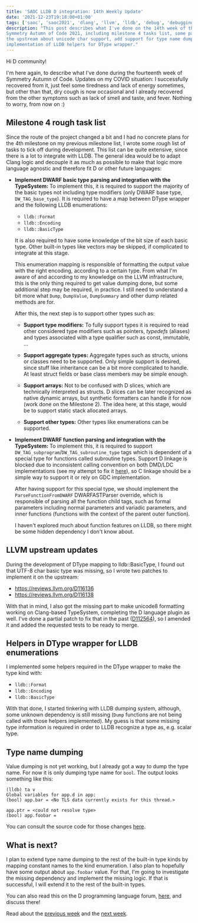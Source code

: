 ```yaml
---
title: 'SAOC LLDB D integration: 14th Weekly Update'
date: '2021-12-23T19:18:00+01:00'
tags: ['saoc', 'saoc2021', 'dlang', 'llvm', 'lldb', 'debug', 'debugging', 'dwarf']
description: "This post describes what I've done on the 14th week of the
Symmetry Autumn of Code 2021, including milestone 4 tasks list, some patches on
the upstream about unicode char support, add support for type name dumping and
implementation of LLDB helpers for DType wrapper."
---
```


Hi D community!

I'm here again, to describe what I've done during the fourteenth week of
Symmetry Autumn of Code. Updates on my COVID situation: I successfully
recovered from it, just feel some tiredness and lack of energy sometimes, but
other than that, dry cough is now occasional and I already recovered from the
other symptoms such as lack of smell and taste, and fever. Nothing to worry,
from now on :)

## Milestone 4 rough task list

Since the route of the project changed a bit and I had no concrete plans for
the 4th milestone on my previous milestone list, I wrote some rough list of
tasks to tick off during development. This list can be quite extensive, since
there is a lot to integrate with LLDB. The general idea would be to adapt Clang
logic and decouple it as much as possible to make that logic more language
agnostic and therefore fit D or other future languages:

- **Implement DWARF basic type parsing and integration with the TypeSystem:**
  To implement this, it is required to support the majority of the basic types
  not including type modifiers (only DWARF base type, `DW_TAG_base_type`). It
  is required to have a map between DType wrapper and the following LLDB
  enumerations:

  * `lldb::Format`
  * `lldb::Encoding`
  * `lldb::BasicType`

  It is also required to have some knowledge of the bit size of each basic
  type. Other built-in types like vectors may be skipped, if complicated to
  integrate at this stage.

  This enumeration mapping is responsible of formatting the output value with
  the right encoding, according to a certain type. From what I'm aware of and
  according to my knowledge on the LLVM infrastructure, this is the only thing
  required to get value dumping done, but some additional step may be required,
  in practice. I still need to understand a bit more what `Dump`, `DumpValue`,
  `DumpSummary` and other dump related methods are for.

  After this, the next step is to support other types such as:

  - **Support type modifiers:** To fully support types it is required to read
    other considered type modifiers such as pointers, _typedefs_ (aliases) and
    types associated with a type qualifier such as const, immutable, ...

  - **Support aggregate types:** Aggregate types such as structs, unions or
    classes need to be supported. Only simple support is desired, since stuff
    like inheritance can be a bit more complicated to handle. At least struct
    fields or base class members may be simple enough.

  - **Support arrays:** Not to be confused with D slices, which are technically
    interpreted as structs. D slices can be later recognized as native dynamic
    arrays, but synthetic formatters can handle it for now (work done on the
    Milestone 2). The idea here, at this stage, would be to support static
    stack allocated arrays.

  - **Support other types:** Other types like enumerations can be supported.

- **Implement DWARF function parsing and integration with the TypeSystem:** To
  implement this, it is required to support
  `DW_TAG_subprogram`/`DW_TAG_subroutine_type` tags which is dependent of a
  special type for functions called subroutine types. Support D linkage is
  blocked due to inconsistent calling convention on both DMD/LDC
  implementations (see my attempt to fix it
  [here](https://github.com/dlang/dmd/pull/13287)), so C linkage should be a
  simple way to support it or rely on GDC implementation.

  After having support for this special type, we should implement the
  `ParseFunctionFromDWARF` DWARFASTParser override, which is responsible of
  parsing all the function child tags, such as formal parameters including
  normal parameters and variadic parameters, and inner functions (functions
  with the context of the parent outer function).

  I haven't explored much about function features on LLDB, so there might be
  some hidden dependency I don't know about.


## LLVM upstream updates

During the development of DType mapping to lldb::BasicType, I found out that
UTF-8 char basic type was missing, so I wrote two patches to implement it on
the upstream:

- https://reviews.llvm.org/D116136
- https://reviews.llvm.org/D116138

With that in mind, I also got the missing part to make unicode8 formatting
working on Clang-based TypeSystem, completing the D language plugin as well.
I've done a partial patch to fix that in the past
([D112564](https://reviews.llvm.org/D112564)), so I amended it and added the
requested tests to be ready to merge.

## Helpers in DType wrapper for LLDB enumerations

I implemented some helpers required in the DType wrapper to make the type kind
with:

  * `lldb::Format`
  * `lldb::Encoding`
  * `lldb::BasicType`

With that done, I started tinkering with LLDB dumping system, although, some
unknown dependency is still missing (`Dump` functions are not being called with
those helpers implemented). My guess is that some missing type information is
required in order to LLDB recognize a type as, e.g. scalar type.

## Type name dumping

Value dumping is not yet working, but I already got a way to dump the type
name. For now it is only dumping type name for `bool`. The output looks
something like this:

```
(lldb) ta v
Global variables for app.d in app:
(bool) app.bar = <No TLS data currently exists for this thread.>

app.ptr = <could not resolve type>
(bool) app.foobar =
```

You can consult the source code for those changes
[here](https://github.com/devtty63/llvm-project/tree/lldb-d/implement-typesystem-d).

## What is next?

I plan to extend type name dumping to the rest of the built-in type kinds by
mapping constant names to the kind enumeration. I also plan to hopefully have
some output about `app.foobar` value. For that, I'm going to investigate the
missing dependency and implement the missing logic. If that is successful, I
will extend it to the rest of the built-in types.

You can also read this on the D programming language forum,
[here](https://forum.dlang.org/thread/ynyjkvhgetyubpaffzxu@forum.dlang.org#post-ynyjkvhgetyubpaffzxu:40forum.dlang.org),
and discuss there!

Read about the [previous week](../d-saoc-2021-13/) and the [next
week](../d-saoc-2021-15/).
